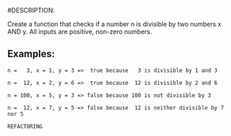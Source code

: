 #DESCRIPTION:

Create a function that checks if a number n is divisible by two numbers x AND y. All inputs are positive, non-zero numbers.

## Examples:

`n =   3, x = 1, y = 3 =>  true because   3 is divisible by 1 and 3`

`n =  12, x = 2, y = 6 =>  true because  12 is divisible by 2 and 6`

`n = 100, x = 5, y = 3 => false because 100 is not divisible by 3`

`n =  12, x = 7, y = 5 => false because  12 is neither divisible by 7 nor 5`


`REFACTORING`